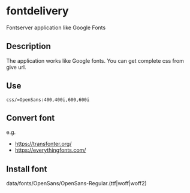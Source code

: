 # fontdelivery
Fontserver application like Google Fonts 

## Description
The application works like Google fonts. You can get complete css from give url.

## Use
``
css/=OpenSans:400,400i,600,600i
``

## Convert font
e.g.
* https://transfonter.org/
* https://everythingfonts.com/

## Install font
data/fonts/OpenSans/OpenSans-Regular.(ttf|woff|woff2)

 